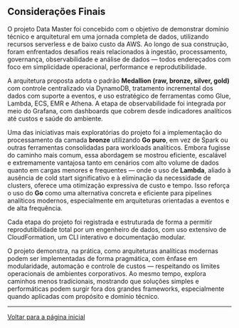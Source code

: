 ## Considerações Finais

O projeto Data Master foi concebido com o objetivo de demonstrar domínio técnico e arquitetural em uma jornada completa de dados, utilizando recursos serverless e de baixo custo da AWS. Ao longo de sua construção, foram enfrentados desafios reais relacionados à ingestão, processamento, governança, observabilidade e análise de dados — todos endereçados com foco em simplicidade operacional, performance e reprodutibilidade.

A arquitetura proposta adota o padrão **Medallion (raw, bronze, silver, gold)** com controle centralizado via DynamoDB, tratamento incremental dos dados com suporte a eventos, e uso estratégico de ferramentas como Glue, Lambda, ECS, EMR e Athena. A etapa de observabilidade foi integrada por meio do Grafana, com dashboards que cobrem desde indicadores analíticos até custos e saúde do ambiente.

Uma das iniciativas mais exploratórias do projeto foi a implementação do processamento da camada **bronze** utilizando **Go puro**, em vez de Spark ou outras ferramentas consolidadas para workloads analíticos. Embora fugisse do caminho mais comum, essa abordagem se mostrou eficiente, escalável e extremamente vantajosa tanto em cenários com alto volume de dados quanto em cargas menores e frequentes — onde o uso de **Lambda**, aliado à ausência de cold start significativo e à eliminação da necessidade de clusters, oferece uma otimização expressiva de custo e tempo. Isso reforça o uso do **Go** como uma alternativa concreta e eficiente para pipelines analíticos modernos, especialmente em arquiteturas orientadas a eventos e de alta frequência.

Cada etapa do projeto foi registrada e estruturada de forma a permitir reprodutibilidade total por um engenheiro de dados, com uso extensivo de CloudFormation, um CLI interativo e documentação modular.

O projeto demonstra, na prática, como arquiteturas analíticas modernas podem ser implementadas de forma pragmática, com ênfase em modularidade, automação e controle de custos — respeitando os limites operacionais de ambientes corporativos. Ao mesmo tempo, explora caminhos menos tradicionais, mostrando que soluções simples e performáticas podem surgir fora dos grandes frameworks, especialmente quando aplicadas com propósito e domínio técnico.

---

[Voltar para a página inicial](../README.md#documentação)
